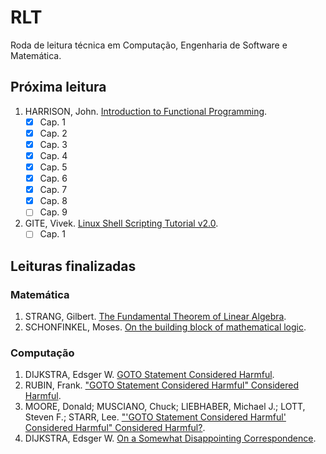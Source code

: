 # RLT

Roda de leitura técnica em Computação, Engenharia de Software e Matemática.

## Próxima leitura

1. HARRISON, John. [Introduction to Functional Programming](./computacao/introduction_to_functional_programming.md).
    - [x] Cap. 1
    - [x] Cap. 2
    - [x] Cap. 3
    - [x] Cap. 4
    - [x] Cap. 5
    - [x] Cap. 6
    - [x] Cap. 7
    - [x] Cap. 8
    - [ ] Cap. 9

1. GITE, Vivek. [Linux Shell Scripting Tutorial v2.0](https://ftp.psu.ac.th/pub/howto/bash-howto/Linux_shell_scripting_v2.pdf).
    - [ ] Cap. 1

## Leituras finalizadas

### Matemática

1. STRANG, Gilbert. [The Fundamental Theorem of Linear Algebra](matematica/the_fundamental_theorem_of_linear_algebra_strang.md).
2. SCHONFINKEL, Moses. [On the building block of mathematical logic](./matematica/on_the_building_block_of_mathematical_logic.md).

### Computação

1. DIJKSTRA, Edsger W. [GOTO Statement Considered Harmful](computacao/goto_considered_harmful.md).
2. RUBIN, Frank. ["GOTO Statement Considered Harmful" Considered Harmful](computacao/goto_considered_harmful_2.md).
3. MOORE, Donald; MUSCIANO, Chuck; LIEBHABER, Michael J.; LOTT, Steven F.; STARR, Lee. ["'GOTO Statement Considered Harmful' Considered Harmful" Considered Harmful?](computacao/goto_considered_harmful_3.md).
4. DIJKSTRA, Edsger W. [On a Somewhat Disappointing Correspondence](computacao/goto_considered_harmful_4.md).
